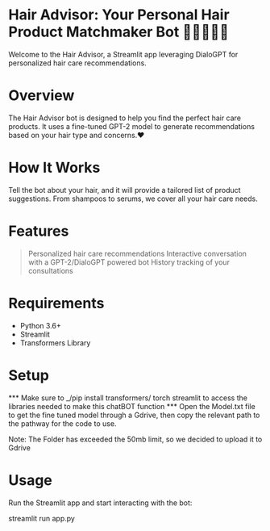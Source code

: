 # Hair Advisor: Your Personal Hair Product Matchmaker Bot 💆‍♂️🤖✨🧴

Welcome to the Hair Advisor, a Streamlit app leveraging DialoGPT for personalized hair care recommendations.

# Overview
The Hair Advisor bot is designed to help you find the perfect hair care products. It uses a fine-tuned GPT-2 model to generate recommendations based on your hair type and concerns.❤️

# How It Works
Tell the bot about your hair, and it will provide a tailored list of product suggestions. From shampoos to serums, we cover all your hair care needs. 

# Features

> Personalized hair care recommendations
> Interactive conversation with a GPT-2/DialoGPT powered bot
> History tracking of your consultations

# Requirements

* Python 3.6+
* Streamlit
* Transformers Library


# Setup

*** Make sure to _/pip install transformers/ torch streamlit to access the libraries needed to make this chatBOT function 
*** Open the Model.txt file to get the fine tuned model through a Gdrive, then copy the relevant path to the pathway for the code to use. 

Note: The Folder has exceeded the 50mb limit, so we decided to upload it to Gdrive 

# Usage

Run the Streamlit app and start interacting with the bot:

streamlit run app.py






